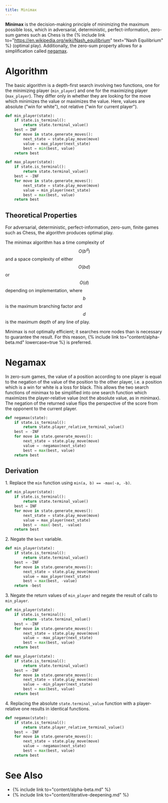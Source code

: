 ```yaml
---
title: Minimax
---
```


**Minimax** is the decision-making principle of minimizing the maximum possible loss, which in adversarial, deterministic, perfect-information, zero-sum games such as Chess is the {% include link to="https://en.wikipedia.org/wiki/Nash_equilibrium" text="Nash Equilibrium" %} (optimal play).
Additionally, the zero-sum property allows for a simplification called [negamax](#negamax).

# Algorithm

The basic algorithm is a depth-first search involving two functions, one for the minimizing player (`min_player`) and one for the maximizing player (`max_player`).
They differ only in whether they are looking for the move which minimizes the value or maximizes the value.
Here, values are absolute ("win for white"), not relative ("win for current player").

```py
def min_player(state):
    if state.is_terminal():
        return state.terminal_value()
    best = INF
    for move in state.generate_moves():
        next_state = state.play_move(move)
        value = max_player(next_state)
        best = min(best, value)
    return best

def max_player(state):
    if state.is_terminal():
        return state.terminal_value()
    best = -INF
    for move in state.generate_moves():
        next_state = state.play_move(move)
        value = min_player(next_state)
        best = max(best, value)
    return best
```

## Theoretical Properties

For adversarial, deterministic, perfect-information, zero-sum, finite games such as Chess, the algorithm produces optimal play.

The minimax algorithm has a time complexity of $$O(b^d)$$ and a space complexity of either $$O(bd)$$ or $$O(d)$$ depending on implementation, where $$b$$ is the maximum branching factor and $$d$$ is the maximum depth of any line of play.

Minimax is not optimally efficient; it searches more nodes than is necessary to guarantee the result.
For this reason, {% include link to="content/alpha-beta.md" lowercase=true %} is preferred.

# Negamax

In zero-sum games, the value of a position according to one player is equal to the negation of the value of the position to the other player, i.e. a position which is a win for white is a loss for black.
This allows the two search functions of minimax to be simplified into one search function which maximizes the player-relative value (not the absolute value, as in minimax).
The negation of the returned value flips the perspective of the score from the opponent to the current player.

```py
def negamax(state):
    if state.is_terminal():
        return state.player_relative_terminal_value()
    best = -INF
    for move in state.generate_moves():
        next_state = state.play_move(move)
        value = -negamax(next_state)
        best = max(best, value)
    return best
```

## Derivation

1\. Replace the `min` function using `min(a, b) == -max(-a, -b)`.

```py
def min_player(state):
    if state.is_terminal():
        return state.terminal_value()
    best = INF
    for move in state.generate_moves():
        next_state = state.play_move(move)
        value = max_player(next_state)
        best = -max(-best, -value)
    return best
```

2\. Negate the `best` variable.

```py
def min_player(state):
    if state.is_terminal():
        return state.terminal_value()
    best = -INF
    for move in state.generate_moves():
        next_state = state.play_move(move)
        value = max_player(next_state)
        best = max(best, -value)
    return -best
```

3\. Negate the return values of `min_player` and negate the result of calls to `min_player`.

```py
def min_player(state):
    if state.is_terminal():
        return -state.terminal_value()
    best = -INF
    for move in state.generate_moves():
        next_state = state.play_move(move)
        value = -max_player(next_state)
        best = max(best, value)
    return best

def max_player(state):
    if state.is_terminal():
        return state.terminal_value()
    best = -INF
    for move in state.generate_moves():
        next_state = state.play_move(move)
        value = -min_player(next_state)
        best = max(best, value)
    return best
```

4\. Replacing the absolute `state.terminal_value` function with a player-relative one results in identical functions.

```py
def negamax(state):
    if state.is_terminal():
        return state.player_relative_terminal_value()
    best = -INF
    for move in state.generate_moves():
        next_state = state.play_move(move)
        value = -negamax(next_state)
        best = max(best, value)
    return best
```

# See Also

- {% include link to="content/alpha-beta.md" %}
- {% include link to="content/iterative-deepening.md" %}
